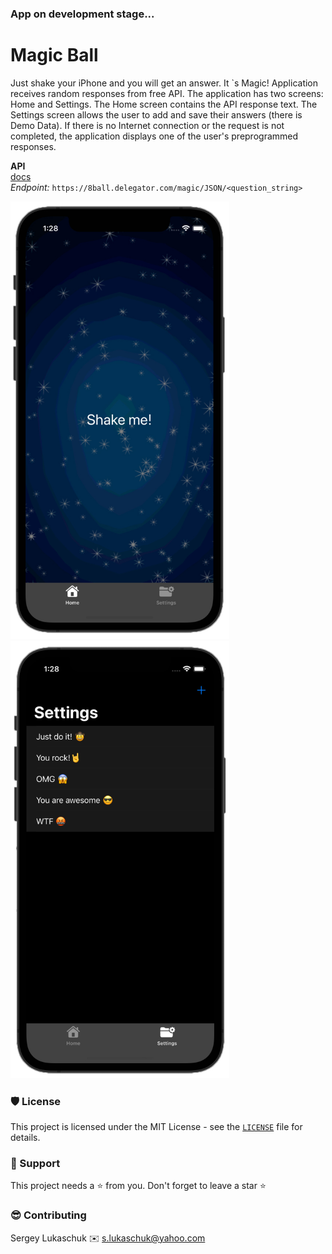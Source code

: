 ### App on development stage...


# Magic Ball

Just shake your iPhone and you will get an answer. It `s Magic! Application receives random responses from free API. The application has two screens: Home and Settings. The Home screen contains the API response text. The Settings screen allows the user to add and save their answers (there is Demo Data). If there is no Internet connection or the request is not completed, the application displays one of the user's preprogrammed responses.

**API**<br>
[docs](https://8ball.delegator.com)<br>
*Endpoint:* `https://8ball.delegator.com/magic/JSON/<question_string>`

<img src="https://github.com/lgreydev/MagicBall/blob/master/Screenshots/001.jpg" width="350"><img src="https://github.com/lgreydev/MagicBall/blob/master/Screenshots/002.jpg" width="350">
 

### 🛡️ License

This project is licensed under the MIT License - see the [`LICENSE`](https://github.com/lgreydev/PlayingCard/blob/main/License) file for details.

### 🙏 Support

This project needs a ⭐️ from you. Don't forget to leave a star ⭐️

### 😎 Contributing
Sergey Lukaschuk ✉️ s.lukaschuk@yahoo.com


